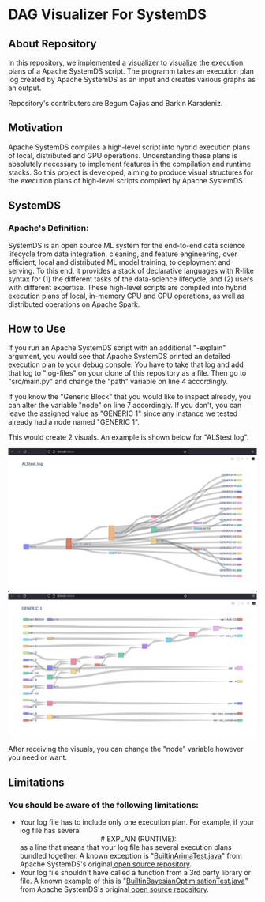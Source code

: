 # DAG Visualizer For SystemDS

## About Repository

In this repository, we implemented a visualizer to visualize the execution plans of a Apache SystemDS script. The programm takes an execution plan log created by Apache SystemDS as an input and creates various graphs as an output. 

Repository's contributers are Begum Cajias and Barkin Karadeniz.

## Motivation

Apache SystemDS compiles a high-level script into hybrid execution plans of local, distributed and GPU operations. Understanding these plans is absolutely necessary to implement features in
the compilation and runtime stacks. So this project is developed, aiming to produce visual structures for the execution plans of high-level scripts compiled by Apache SystemDS.

## SystemDS

### Apache's Definition:
SystemDS is an open source ML system for the end-to-end data science lifecycle from data integration, cleaning, and feature engineering, over efficient, local and distributed ML model training, to deployment and serving. To this end, it provides a stack of declarative languages with R-like syntax for (1) the different tasks of the data-science lifecycle, and (2) users with different expertise. These high-level scripts are compiled into hybrid execution plans of local, in-memory CPU and GPU operations, as well as distributed operations on Apache Spark.

## How to Use

If you run an Apache SystemDS script with an additional "-explain" argument, you would see that Apache SystemDS printed an detailed execution plan to your debug console. You have to take that log and add that log to "log-files" on your clone of this repository as a file. Then go to "src/main.py" and change the "path" variable on line 4 accordingly.

If you know the "Generic Block" that you would like to inspect already, you can alter the variable "node" on line 7 accordingly. If you don't, you can leave the assigned value as "GENERIC 1" since any instance we tested already had a node named "GENERIC 1".

This would create 2 visuals. An example is shown below for "ALStest.log".

<img src="./img/1.png" width="800">

<img src="./img/2.png" width="800">

After receiving the visuals, you can change the "node" variable however you need or want.

## Limitations

### You should be aware of the following limitations:
- Your log file has to include only one execution plan. For example, if your log file has several <p style="text-align: center; margin: 0"># EXPLAIN (RUNTIME): </p> as a line that means that your log file has several execution plans bundled together. A known exception is "<a href="https://github.com/apache/systemds/blob/main/src/test/java/org/apache/sysds/test/functions/builtin/part1/BuiltinArimaTest.java">BuiltinArimaTest.java</a>" from Apache SystemDS's original<a href="https://github.com/apache/systemds"> open source repository</a>.
- Your log file shouldn't have called a function from a 3rd party library or file. A known example of this is "<a href="https://github.com/apache/systemds/blob/main/src/test/java/org/apache/sysds/test/functions/builtin/part1/BuiltinBayesianOptimisationTest.java">BuiltinBayesianOptimisationTest.java</a>" from Apache SystemDS's original<a href="https://github.com/apache/systemds"> open source repository</a>.